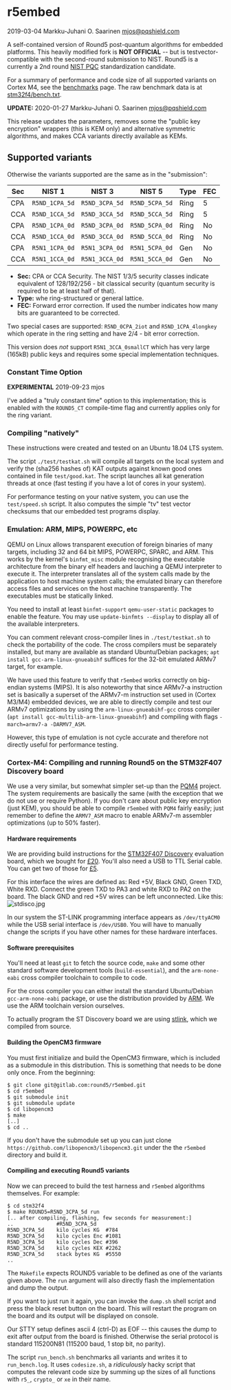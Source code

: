 # r5embed

2019-03-04  Markku-Juhani O. Saarinen <mjos@pqshield.com>

A self-contained version of Round5 post-quantum algorithms for embedded 
platforms. This heavily modified fork is **NOT OFFICIAL** -- but is 
testvector-compatible with the second-round submission to NIST. 
Round5 is a currently a 2nd round 
[NIST PQC](https://csrc.nist.gov/Projects/Post-Quantum-Cryptography)
standardization candidate. 

For a summary of performance and code size of all supported variants on 
Cortex M4, see the [benchmarks](./benchmarks.md) page. The raw
benchmark data is at [stm32f4/bench.txt](stm32f4/bench.txt).

**UPDATE:** 2020-01-27	Markku-Juhani O. Saarinen <mjos@pqshield.com>

This release updates the parameters, removes some the "public key encryption" 
wrappers (this is KEM only) and alternative symmetric algorithms, and makes 
CCA variants directly available as KEMs. 

## Supported variants

Otherwise the variants supported are the same as in the "submission":

| **Sec** | **NIST 1** | **NIST 3**	| **NIST 5** | **Type** | **FEC** |
| --- | -------------- | -------------- | -------------- | ---- | ----|
| CPA | `R5ND_1CPA_5d` | `R5ND_3CPA_5d` | `R5ND_5CPA_5d` | Ring | 5   |
| CCA | `R5ND_1CCA_5d` | `R5ND_3CCA_5d` | `R5ND_5CCA_5d` | Ring | 5   |
| CPA | `R5ND_1CPA_0d` | `R5ND_3CPA_0d` | `R5ND_5CPA_0d` | Ring | No  |
| CCA |	`R5ND_1CCA_0d` | `R5ND_3CCA_0d` | `R5ND_5CCA_0d` | Ring | No  |
| CPA | `R5N1_1CPA_0d` | `R5N1_3CPA_0d`	| `R5N1_5CPA_0d` | Gen  | No  |
| CCA |	`R5N1_1CCA_0d` | `R5N1_3CCA_0d` | `R5N1_5CCA_0d` | Gen  | No  |

* **Sec:** CPA or CCA Security. The NIST 1/3/5 security classes indicate 
equivalent of 128/192/256 - bit classical security (quantum security is 
required to be at least half of that).
* **Type:** whe ring-structured or general lattice. 
* **FEC:** Forward error correction. If used the number indicates how
many bits are guaranteed to be corrected.

Two special cases are supported: `R5ND_0CPA_2iot` and `R5ND_1CPA_4longkey`
which operate in the ring setting and have 2/4 - bit error correction.

This version does *not* support `R5N1_3CCA_0smallCT` which has very large 
(165kB) public keys and requires some special implementation techniques.


### Constant Time Option

**EXPERIMENTAL** 2019-09-23 mjos

I've added a "truly constant time" option to this implementation; this is 
enabled with the `ROUND5_CT` compile-time flag and currently applies only for the 
ring variant. 

### Compiling "natively"

These instructions were created and tested on an Ubuntu 18.04 LTS system.

The script `./test/testkat.sh` will compile all targets on the local system
and verify the (sha256 hashes of) KAT outputs against known good ones 
contained in file `test/good.kat`. The script launches all kat generation
threads at once (fast testing if you have a lot of cores in your system).

For performance testing on your native system, you can use the 
`test/speed.sh` script. It also computes the simple "tv" test vector 
checksums that our embedded test programs display.

### Emulation: ARM, MIPS, POWERPC, etc

QEMU on Linux allows transparent execution of foreign binaries of many
targets, including 32 and 64 bit MIPS, POWERPC, SPARC, and ARM. This works by
the kernel's `binfmt_misc` module recognising the executable architecture
from the binary elf headers and lauching a QEMU interpreter to execute it. 
The interpreter translates all of the system calls made by the application 
to host machine system calls; the emulated binary can therefore access files 
and services on the host machine transparently. The executables must be
statically linked.

You need to install at least `binfmt-support` `qemu-user-static` packages
to enable the feature. You may use `update-binfmts --display` to display all 
of the available interpreters.

You can comment relevant cross-compiler lines in `./test/testkat.sh` 
to check the portability of the code. The cross compilers must be separately 
installed, but many are available as standard Ubuntu/Debian packages; 
`apt install gcc-arm-linux-gnueabihf` suffices for the 32-bit emulated ARMv7 
target, for example.

We have used this feature to verify that `r5embed` works correctly on 
big-endian systems (MIPS). It is also noteworthy that since ARMv7-a 
instruction set is basically a superset of the ARMv7-m instruction set used in 
(Cortex M3/M4) embedded devices, we are able to directly compile and test 
our ARMv7 optimizations by using the `arm-linux-gnueabihf-gcc` cross compiler
(`apt install gcc-multilib-arm-linux-gnueabihf`) and compiling with flags 
`-march=armv7-a -DARMV7_ASM`.

However, this type of emulation is not cycle accurate and therefore not
directly useful for performance testing.


### Cortex-M4: Compiling and running Round5 on the STM32F407 Discovery board

We use a very similar, but somewhat simpler set-up than the 
[PQM4](https://github.com/mupq/pqm4) project. The system requirements are
basically the same (with the exception that we do not use or require Python). 
If you don't care about public key encryption (just KEM), 
you should be able to compile `r5embed` with `PQM4` fairly easily; just 
remember to define the `ARMV7_ASM` macro to enable ARMv7-m assembler
optimizations (up to 50% faster).


#### Hardware requirements

We are providing build instructions for the
[STM32F407 Discovery](https://www.st.com/en/evaluation-tools/stm32f4discovery.html)
evaluation board, which we bought for 
[£20](https://smile.amazon.co.uk/dp/B072K267DK/ref=cm_sw_em_r_mt_dp_U_B4rICbWT49B46).
You'll also need a USB to TTL Serial cable. You can get two of those for
[£5](https://smile.amazon.co.uk/gp/product/B01N4X3BJB/ref=ppx_yo_dt_b_asin_title_o02_s00).

For this interface the wires are defined as: Red +5V, Black GND, Green TXD, 
White RXD. Connect the green TXD to PA3 and white RXD to PA2 on the board.
The black GND and red +5V wires can be left unconnected.
Like this: ![stdisco.jpg](https://r5embed.com/public/stdisco.jpg)

In our system the ST-LINK programming interface appears as `/dev/ttyACM0` while
the USB serial interface is `/dev/USB0`. You will have to manually change
the scripts if you have other names for these hardware interfaces.

#### Software prerequisites

You'll need at least `git` to fetch the source code, `make` and some other 
standard software development tools (`build-essential`), and the 
`arm-none-eabi` cross compiler toolchain to compile to code.

For the cross compiler you can either install the standard Ubuntu/Debian
`gcc-arm-none-eabi` package, or use the distribution provided by
[ARM](https://developer.arm.com/open-source/gnu-toolchain/gnu-rm/downloads).
We use the ARM toolchain version ourselves.

To actually program the ST Discovery board we are using 
[stlink](https://github.com/texane/stlink), which we compiled from source.


#### Building the OpenCM3 firmware

You must first initialize and build the OpenCM3 firmware, which is 
included as a submodule in this distribution. This is something that
needs to be done only once. From the beginning:
```
$ git clone git@gitlab.com:round5/r5embed.git
$ cd r5embed
$ git submodule init
$ git submodule update
$ cd libopencm3
$ make
[..]
$ cd ..
```
If you don't have the submodule set up you can just clone
`https://github.com/libopencm3/libopencm3.git` under the 
the `r5embed` directory and build it.


#### Compiling and executing Round5 variants

Now we can preceed to build the test harness and `r5embed` algorithms
themselves. For example:

```
$ cd stm32f4
$ make ROUND5=R5ND_3CPA_5d run
[.. after compiling, flashing, few seconds for measurement:]
..				#R5ND_3CPA_5d
R5ND_3CPA_5d	kilo cycles	KG 	#784
R5ND_3CPA_5d	kilo cycles	Enc	#1081
R5ND_3CPA_5d	kilo cycles	Dec	#396
R5ND_3CPA_5d	kilo cycles	KEX	#2262
R5ND_3CPA_5d	stack bytes	KG	#5550
..
```
The `Makefile` expects ROUND5 variable to be defined as one of the variants
given above. The `run` argument will also directly flash the implementation
and dump the output.

If you want to just run it again, you can invoke the `dump.sh` shell script
and press the black reset button on the board. This will restart the program
on the board and its output will be displayed on console.

Our STTY setup defines ascii 4 (ctrl-D) as EOF -- this causes the dump to 
exit after output from the board is finished. Otherwise the serial protocol 
is standard 115200N81 (115200 baud, 1 stop bit, no parity).

The script `run_bench.sh` benchmarks all variants and writes it to 
`run_bench.log`. It uses `codesize.sh`, a *ridiculously* hacky script that 
computes the relevant code size by summing up the sizes of all functions 
with `r5_`, `crypto_` or `xe` in their name.

